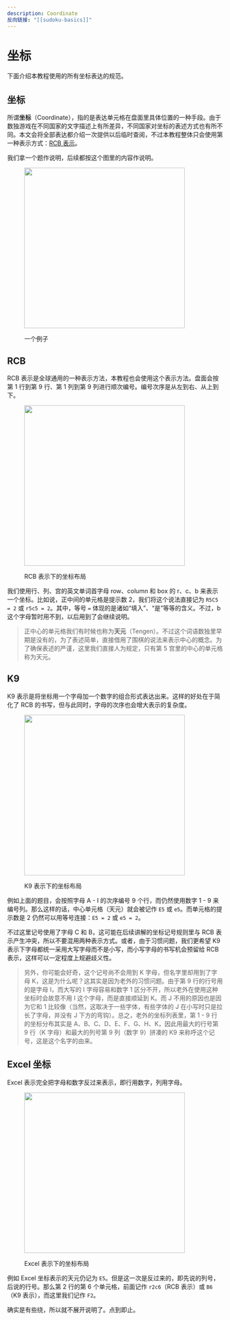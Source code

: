 ```yaml
---
description: Coordinate
反向链接: "[[sudoku-basics]]"
---
```


# 坐标

下面介绍本教程使用的所有坐标表达的规范。

## 坐标

所谓**坐标**（Coordinate），指的是表达单元格在盘面里具体位置的一种手段。由于数独游戏在不同国家的文字描述上有所差异，不同国家对坐标的表述方式也有所不同。本文会将全部表达都介绍一次提供以后临时查阅，不过本教程整体只会使用第一种表示方式：[RCB 表示](0201-coordinate.md#rcb-notation)。

我们拿一个题作说明，后续都按这个图里的内容作说明。

<figure><img src="../.gitbook/assets/images_0017.png" alt="" width="375"><figcaption><p>一个例子</p></figcaption></figure>

## RCB

RCB 表示是全球通用的一种表示方法，本教程也会使用这个表示方法。盘面会按第 1 行到第 9 行、第 1 列到第 9 列进行顺次编号。编号次序是从左到右、从上到下。

<figure><img src="../.gitbook/assets/images_0000.png" alt="" width="375"><figcaption><p>RCB 表示下的坐标布局</p></figcaption></figure>

我们使用行、列、宫的英文单词首字母 row、column 和 box 的 r、c、b 来表示一个坐标。比如说，正中间的单元格是提示数 2，我们将这个说法直接记为 `R5C5 = 2` 或 `r5c5 = 2`。其中，等号 `=` 体现的是诸如“填入”、“是”等等的含义。不过，b 这个字母暂时用不到，以后用到了会继续说明。

> 正中心的单元格我们有时候也称为**天元**（Tengen）。不过这个词语数独里早期是没有的，为了表述简单，直接借用了围棋的说法来表示中心的概念。为了确保表述的严谨，这里我们直接人为规定，只有第 5 宫里的中心的单元格称为天元。

## K9

K9 表示是将坐标用一个字母加一个数字的组合形式表达出来。这样的好处在于简化了 RCB 的书写，但与此同时，字母的次序也会增大表示的复杂度。

<figure><img src="../.gitbook/assets/images_0072.png" alt="" width="375"><figcaption><p>K9 表示下的坐标布局</p></figcaption></figure>

例如上面的题目，会按照字母 A - I 的次序编号 9 个行，而仍然使用数字 1 - 9 来编号列。那么这样的话，中心单元格（天元）就会被记作 `E5` 或 `e5`。而单元格的提示数是 2 仍然可以用等号连接：`E5 = 2` 或 `e5 = 2`。

不过这里记号使用了字母 C 和 B，这可能在后续讲解的坐标记号规则里与 RCB 表示产生冲突，所以不要混用两种表示方式。或者，由于习惯问题，我们更希望 K9 表示下字母都统一采用大写字母而不是小写，而小写字母的书写机会预留给 RCB 表示，这样可以一定程度上规避歧义性。

> 另外，你可能会好奇，这个记号尚不会用到 K 字母，但名字里却用到了字母 K，这是为什么呢？这其实是因为老外的习惯问题。由于第 9 行的行号用的是字母 I，而大写的 I 字母容易和数字 1 区分不开，所以老外在使用这种坐标时会故意不用 I 这个字母，而是直接顺延到 K。而 J 不用的原因也是因为它和 1 比较像（当然，这取决于一些字体，有些字体的 J 在小写时只是拉长了字母，并没有 J 下方的弯钩）。总之，老外的坐标列表里，第 1 - 9 行的坐标分布其实是 A、B、C、D、E、F、G、H、K，因此用最大的行号第 9 行（K 字母）和最大的列号第 9 列（数字 9）拼凑的 K9 来称呼这个记号，这是这个名字的由来。

## Excel 坐标

Excel 表示完全把字母和数字反过来表示，即行用数字，列用字母。

<figure><img src="../.gitbook/assets/images_0101.png" alt="" width="375"><figcaption><p>Excel 表示下的坐标布局</p></figcaption></figure>

例如 Excel 坐标表示的天元仍记为 `E5`。但是这一次是反过来的，即先说的列号，后说的行号。那么第 2 行的第 6 个单元格，前面记作 `r2c6`（RCB 表示）或 `B6`（K9 表示），而这里我们记作 `F2`。

确实是有些绕，所以就不展开说明了。点到即止。

